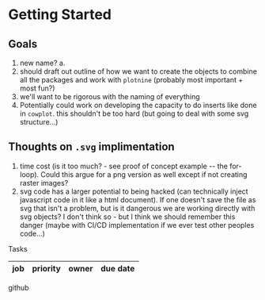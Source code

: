 # Getting Started


## Goals

1. new name?
    a.
2. should draft out outline of how we want to create the objects to combine
all the packages and work with `plotnine` (probably most important + most fun?)
3. we'll want to be rigorous with the naming of everything
4. Potentially could work on developing the capacity to do inserts like done in `cowplot`. this shouldn't be too hard (but going to deal with some svg structure...)

## Thoughts on `.svg` implimentation

1. time cost (is it too much? - see proof of concept example -- the for-loop). Could this argue for a png version as well except if not creating raster images?
2. svg code has a larger potential to being hacked (can technically inject javascript code in it like a html document). If one doesn't save the file as svg that isn't a problem, but is it dangerous we are working directly with svg objects? I don't think so - but I think we should remember this danger (maybe with CI/CD implementation if we ever test other peoples code...)



Tasks

| job | priority | owner | due date |
|-----|----------|-------|----------|


github

